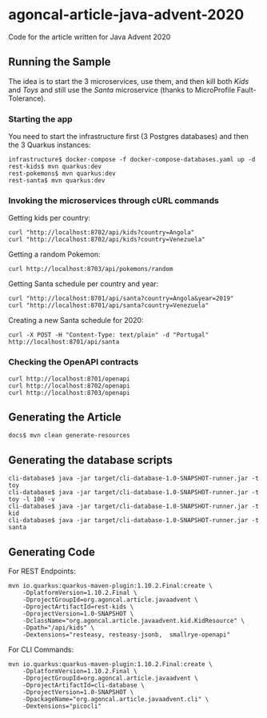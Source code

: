 # agoncal-article-java-advent-2020

Code for the article written for Java Advent 2020

## Running the Sample

The idea is to start the 3 microservices, use them, and then kill both _Kids_ and _Toys_ and still use the _Santa_ microservice (thanks to MicroProfile Fault-Tolerance).

### Starting the app 

You need to start the infrastructure first (3 Postgres databases) and then the 3 Quarkus instances:

```
infrastructure$ docker-compose -f docker-compose-databases.yaml up -d
rest-kids$ mvn quarkus:dev
rest-pokemons$ mvn quarkus:dev
rest-santa$ mvn quarkus:dev
```

### Invoking the microservices through cURL commands

Getting kids per country:

```
curl "http://localhost:8702/api/kids?country=Angola"
curl "http://localhost:8702/api/kids?country=Venezuela"
```

Getting a random Pokemon:

```
curl http://localhost:8703/api/pokemons/random
```

Getting Santa schedule per country and year:

```
curl "http://localhost:8701/api/santa?country=Angola&year=2019"
curl "http://localhost:8701/api/santa?country=Venezuela"
```

Creating a new Santa schedule for 2020:

``` 
curl -X POST -H "Content-Type: text/plain" -d "Portugal" http://localhost:8701/api/santa
```

### Checking the OpenAPI contracts

``` 
curl http://localhost:8701/openapi
curl http://localhost:8702/openapi
curl http://localhost:8703/openapi
```

## Generating the Article

```
docs$ mvn clean generate-resources
```

## Generating the database scripts

```
cli-database$ java -jar target/cli-database-1.0-SNAPSHOT-runner.jar -t toy
cli-database$ java -jar target/cli-database-1.0-SNAPSHOT-runner.jar -t toy -l 100 -v
cli-database$ java -jar target/cli-database-1.0-SNAPSHOT-runner.jar -t kid
cli-database$ java -jar target/cli-database-1.0-SNAPSHOT-runner.jar -t santa
```


## Generating Code

For REST Endpoints:

```
mvn io.quarkus:quarkus-maven-plugin:1.10.2.Final:create \
    -DplatformVersion=1.10.2.Final \
    -DprojectGroupId=org.agoncal.article.javaadvent \
    -DprojectArtifactId=rest-kids \
    -DprojectVersion=1.0-SNAPSHOT \
    -DclassName="org.agoncal.article.javaadvent.kid.KidResource" \
    -Dpath="/api/kids" \
    -Dextensions="resteasy, resteasy-jsonb,  smallrye-openapi"
```

For CLI Commands:

```
mvn io.quarkus:quarkus-maven-plugin:1.10.2.Final:create \
    -DplatformVersion=1.10.2.Final \
    -DprojectGroupId=org.agoncal.article.javaadvent \
    -DprojectArtifactId=cli-database \
    -DprojectVersion=1.0-SNAPSHOT \
    -DpackageName="org.agoncal.article.javaadvent.cli" \
    -Dextensions="picocli"
```
